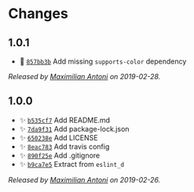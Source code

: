 # Changes

## 1.0.1

- 🐛 [`857bb3b`](https://github.com/mantoni/core_d.js/commit/857bb3b48b425a46f6216f114063d24b8c1a0ba2)
  Add missing `supports-color` dependency

_Released by [Maximilian Antoni](https://github.com/mantoni) on 2019-02-28._

## 1.0.0

- ✨ [`b535cf7`](https://github.com/mantoni/core_d.js/commit/b535cf72556b291f4a63e2655ac06336b3cc3445)
  Add README.md
- ✨ [`7da9f31`](https://github.com/mantoni/core_d.js/commit/7da9f3146e026397706f95c4aa7c7ef2ff62a72b)
  Add package-lock.json
- ✨ [`650238e`](https://github.com/mantoni/core_d.js/commit/650238e4c29f6c09d37c9f8e04ee4d52b520884c)
  Add LICENSE
- ✨ [`8eac783`](https://github.com/mantoni/core_d.js/commit/8eac7832315741882139ed293f00bd0e0a082558)
  Add travis config
- ✨ [`890f25e`](https://github.com/mantoni/core_d.js/commit/890f25ecf04873d53363eca2c4376355cc5c44a8)
  Add .gitignore
- ✨ [`b9ca7e5`](https://github.com/mantoni/core_d.js/commit/b9ca7e542f5af465e09efbc32e6121ecf1503efa)
  Extract from `eslint_d`

_Released by [Maximilian Antoni](https://github.com/mantoni) on 2019-02-26._

